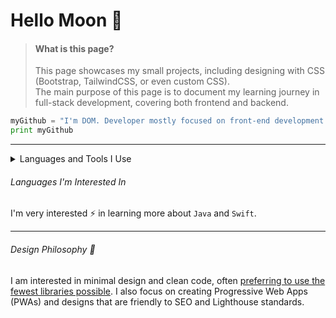 # Hello Moon 🌙
> #### What is this page?  
> This page showcases my small projects, including designing with CSS (Bootstrap, TailwindCSS, or even custom CSS).  
> The main purpose of this page is to document my learning journey in full-stack development, covering both frontend and backend.  

```python
myGithub = "I'm DOM. Developer mostly focused on front-end development."
print myGithub
```
---
<details>
<summary> Languages and Tools I Use </summary>
  
- **Frontend Frameworks:** `VueJs`, ❤️ `NuxtJs` , `React`, `NextJs`, `Angular`  
- **Backend Frameworks:** `NodeJs`, `PHP Laravel`  
- **Languages:** `Python`, `Ruby`, `C++`, `C#`, `Visual Basic`, `JavaScript`,`TypeScript`
- **Databases:** `MySQL`, `PostgreSQL`, `Firebase`  
- **Cloud Services:** `Google Cloud`, `Vercel`, `Cloudflare`, `Cloudinary`
- **Design & Styling:** Proficient in `HTML`, `CSS`, `SCSS`

</details>



###### Languages I'm Interested In  
I'm very interested ⚡️ in learning more about `Java` and `Swift`. 

---
###### Design Philosophy 🌱
I am interested in minimal design and clean code, often <ins>preferring to use the fewest libraries possible</ins>. I also focus on creating Progressive Web Apps (PWAs) and designs that are friendly to SEO and Lighthouse standards.


